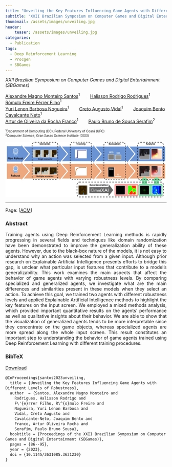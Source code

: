 ```yaml
---
title: "Unveiling the Key Features Influencing Game Agents with Different Levels of Robustness"
subtitle: "XXII Brazilian Symposium on Computer Games and Digital Entertainment (SBGames)"
thumbnail: /assets/images/unveiling.jpg
header:
    teaser: /assets/images/unveiling.jpg
categories:
  - Publication
tags:
  - Deep Reinforcement Learning
  - Procgen
  - SBGames
---
```


*XXII Brazilian Symposium on Computer Games and Digital Entertainment (SBGames)*

[Alexandre Magno Monteiro Santos](https://github.com/magnomont12)<sup>1</sup>
  [Halisson Rodrigo Rodrigues](https://www.linkedin.com/in/halisson-rodrigo-7b803651)<sup>1</sup>
  [Rômulo Freire Férrer Filho](https://romulofff.github.io/)<sup>1</sup>  
[Yuri Lenon Barbosa Nogueira](http://www.lia.ufc.br/~yuri/)<sup>1</sup>
  [Creto Augusto Vidal](http://www.lia.ufc.br/~cvidal/)<sup>1</sup>
  [Joaquim Bento Cavalcante Neto](http://www.lia.ufc.br/~joaquimb/)<sup>1</sup>  
[Artur de Oliveira da Rocha Franco](https://www.researchgate.net/profile/Artur_Franco2)<sup>1</sup>
  [Paulo Bruno de Sousa Serafim](https://paulobruno.github.io)<sup>2</sup>

<p style="font-size:0.7em">
    <sup>1</sup>Department of Computing (DC), Federal University of Ceará (UFC)<br>
    <sup>2</sup>Computer Science, Gran Sasso Science Institute (GSSI)
</p>

![Unveiling](/assets/images/unveiling.jpg)

---

Page: [[ACM](https://dl.acm.org/doi/10.1145/3631085.3631230)]


### Abstract

<p style="text-align:justify;">
Training agents using Deep Reinforcement Learning methods is rapidly progressing in several fields and techniques like domain randomization have been demonstrated to improve the generalization ability of these agents. However, due to the black-box nature of the models, it is not easy to understand why an action was selected from a given input. Although prior research on Explainable Artificial Intelligence presents efforts to bridge this gap, is unclear what particular input features that contribute to a model’s generalizability. This work examines the main aspects that affect the behavior of game agents with varying robustness levels. By comparing specialized and generalized agents, we investigate what are the main differences and similarities present in these models when they select an action. To achieve this goal, we trained two agents with different robustness levels and applied Explainable Artificial Intelligence methods to highlight the key features on the input screen. We employed a mixed methods analysis, which provided important quantitative results on the agents’ performance as well as qualitative insights about their behavior. We are able to show that the visualization of generalized agents tends to be more interpretable since they concentrate on the game objects, whereas specialized agents are more spread along the whole input screen. This result constitutes an important step to understanding the behavior of game agents trained using Deep Reinforcement Learning with different training procedures.
</p>


### BibTeX

<p style="text-align:left">
  <a  href="/assets/citations/santos2023unveiling.bib">Download</a>
</p>

```
@InProceedings{santos2023unveiling,
  title = {Unveiling the Key Features Influencing Game Agents with Different Levels of Robustness},
  author  = {Santos, Alexandre Magno Monteiro and
    Rodrigues, Halisson Rodrigo and
    F\'{e}rrer Filho, R\^{o}mulo Freire and
    Nogueira, Yuri Lenon Barbosa and
    Vidal, Creto Augusto and
    Cavalcante-Neto, Joaquim Bento and
    Franco, Artur Oliveira Rocha and
    Serafim, Paulo Bruno Sousa},
  booktitle = {Proceedings of the XXII Brazilian Symposium on Computer Games and Digital Entertainment (SBGames)},
  pages = {86--95},
  year = {2023},
  doi = {10.1145/3631085.3631230}
}
```
